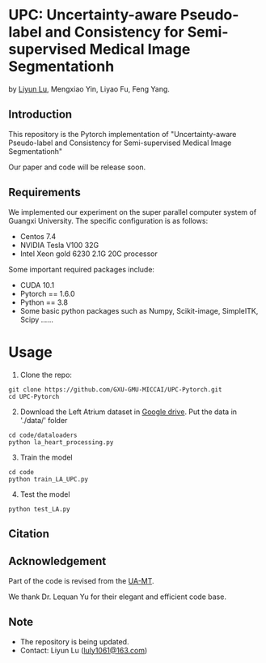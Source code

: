 # UPC: Uncertainty-aware Pseudo-label and Consistency for Semi-supervised Medical Image Segmentationh

by [Liyun Lu](https://github.com/liyun-lu), Mengxiao Yin, Liyao Fu, Feng Yang.

## Introduction
This repository is the Pytorch implementation of "Uncertainty-aware Pseudo-label and Consistency for Semi-supervised Medical Image Segmentationh"

Our paper and code will be release soon.

## Requirements
We implemented our experiment on the super parallel computer system of Guangxi University. The specific configuration is as follows:
* Centos 7.4
* NVIDIA Tesla V100 32G
* Intel Xeon gold 6230 2.1G 20C processor

Some important required packages include:
* CUDA 10.1
* Pytorch == 1.6.0
* Python == 3.8 
* Some basic python packages such as Numpy, Scikit-image, SimpleITK, Scipy ......

# Usage

1. Clone the repo:
```
git clone https://github.com/GXU-GMU-MICCAI/UPC-Pytorch.git 
cd UPC-Pytorch
```

2. Download the Left Atrium dataset in [Google drive](https://drive.google.com/file/d/1CKEtfOGRQhjySYf4MnTgrdEOcuYbBC2t/view?usp=sharing).
Put the data in './data/'  folder
```
cd code/dataloaders
python la_heart_processing.py
```

3. Train the model
```
cd code
python train_LA_UPC.py
```

4. Test the model
```
python test_LA.py
```

## Citation

## Acknowledgement
Part of the code is revised from the [UA-MT](https://github.com/yulequan/UA-MT).

We thank Dr. Lequan Yu for their elegant and efficient code base.

## Note
* The repository is being updated.
* Contact: Liyun Lu (luly1061@163.com)
